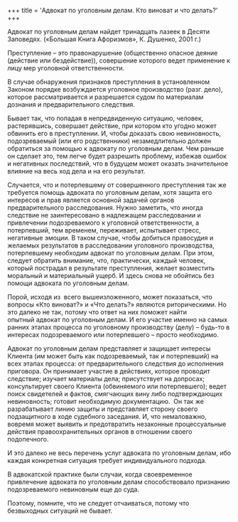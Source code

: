 +++
title = 'Адвокат по уголовным делам. Кто виноват и что делать?'
+++

Адвокат по уголовным делам найдет тринадцать лазеек в Десяти Заповедях.
(«Большая Книга Афоризмов», К. Душенко, 2001 г.)
<!--more-->
Преступление – это правонарушение (общественно опасное деяние (действие или бездействие)), совершение которого ведет применение к лицу мер уголовной ответственности.

В случае обнаружения признаков преступления в установленном Законом порядке возбуждается уголовное производство (разг. дело), которое рассматривается и разрешается судом по материалам дознания и предварительного следствия.

Бывает так, что попадая в непредвиденную ситуацию, человек, растерявшись, совершает действие, при котором кто угодно может обвинить его в преступлении. И, чтобы доказать свою невиновность, подозреваемый (или его родственники) незамедлительно должен обратиться за помощью к адвокату по уголовным делам. Чем раньше он сделает это, тем легче будет разрешить проблему, избежав ошибок и негативных последствий, что в будущем может оказать значительное влияние на весь ход дела и на его результат.

Случается, что и потерпевшему от совершенного преступления так же требуется помощь адвоката по уголовным делам, хотя защита его интересов и прав является основной задачей органов предварительного расследования. Нужно заметить, что иногда следствие не заинтересовано в надлежащем расследовании и привлечении подозреваемого к уголовной ответственности, а потерпевший, тем временем, переживает, испытывает стресс, негативные эмоции. В таком случае, чтобы добиться правосудия и желаемых результатов в расследовании уголовного производства, потерпевшему необходим адвокат по уголовным делам. При этом, следует обратить внимание, что, практически, каждый человек, который пострадал в результате преступления, желает возместить моральный и материальный ущерб. И здесь снова не обойтись без помощи адвоката по уголовным делам.

Порой, исходя из  всего вышеизложенного, может показаться, что вопросы «Кто виноват?» и «Что делать?» являются риторическими. Но это далеко не так, потому что ответ на них поможет найти опытный адвокат по уголовным делам. И его участие именно на самых ранних этапах процесса по уголовному производству (делу) – будь-то в интересах подозреваемого или потерпевшего – просто необходимо.

Адвокат по уголовным делам представляет и защищает интересы Клиента (им может быть как подозреваемый, так и потерпевший) на всех этапах процесса: от предварительного следствия до исполнения приговора. Он принимает участие в действиях, которое проводит следствие; изучает материалы дела; присутствует на допросах; консультирует своего Клиента (обвиняемого или потерпевшего); ведет поиск свидетелей и фактов, смягчающих вину либо подтверждающих невиновность; готовит необходимую документацию.  Он так же разрабатывает линию защиты и представляет сторону своего подзащитного в ходе судебного заседания. И, что немаловажно, вовремя может выявить и предотвратить незаконные процессуальные действия правоохранительных органов в отношении своего подопечного.

И это далеко не весь перечень услуг адвоката по уголовным делам, ибо каждая конкретная ситуация требует индивидуального подхода.

В адвокатской практике были случаи, когда своевременное привлечение адвоката по уголовным делам способствовало признанию подозреваемого невиновным еще до суда.

Поэтому, помните, что не следует отчаиваться, потому что безвыходных ситуаций не бывает.